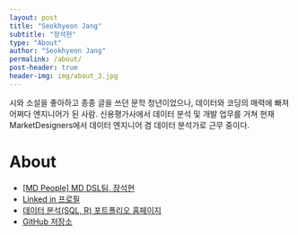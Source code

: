 ```yaml
---
layout: post
title: "Seokhyeon Jang"
subtitle: "장석현"
type: "About"
author: "Seokhyeon Jang"
permalink: /about/
post-header: true
header-img: img/about_3.jpg
---
```


시와 소설을 좋아하고 종종 글을 쓰던 문학 청년이었으나, 데이터와 코딩의 매력에 빠져 어쩌다 엔지니어가 된 사람. 신용평가사에서 데이터 분석 및 개발 업무를 거쳐 현재 MarketDesigners에서 데이터 엔지니어 겸 데이터 분석가로 근무 중이다. 

# About


- [ [MD People] MD DSL팀, 장석현 ](https://brunch.co.kr/@choikyunghe/74)
- [ Linked in 프로필 ](https://www.linkedin.com/in/seokhyeonjang/)
- [ 데이터 분석(SQL, R) 포트폴리오 홈페이지 ](http://rpubs.com/verbena/)
- [ GitHub 저장소 ](https://github.com/boys-be-ambitious/TIL)

<br />
